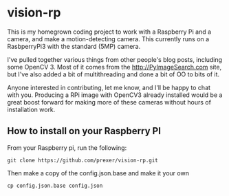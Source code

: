 # vision-rp
This is my homegrown coding project to work with a Raspberry Pi and a camera, and make a motion-detecting camera.
This currently runs on a RasbperryPi3 with the standard (5MP) camera. 

I've pulled together various things from other people's blog posts, including some OpenCV 3. Most of it comes from the http://PyImageSearch.com site, but I've also added a bit of multithreading and done a bit of OO to bits of it. 

Anyone interested in contributing, let me know, and I'll be happy to chat with you. Producing a RPi image with OpenCV3 already installed would be a great boost forward for making more of these cameras without hours of installation work.

## How to install on your Raspberry PI

From your Raspberry pi, run the following:

```git clone https://github.com/prexer/vision-rp.git```

Then make a copy of the config.json.base and make it your own

```cd vision-rp
cp config.json.base config.json
```



